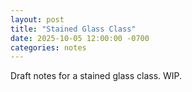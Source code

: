 ```yaml
---
layout: post
title: "Stained Glass Class"
date: 2025-10-05 12:00:00 -0700
categories: notes
---
```


Draft notes for a stained glass class. WIP.
